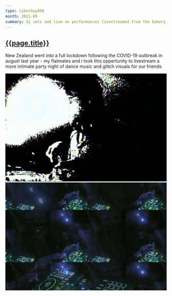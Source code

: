 ```yaml
---
type: cyberboy666
month: 2021-09
summary: dj sets and live av performances livestreamed from the bakery basement
---
```


## [ {{page.title}} ]({{page.url}})

New Zealand went into a full lockdown following the COVID-19 outbreak in august last year - my flatmates and i took this oppertunity to livestream a more intimate party night of dance music and glitch visuals for our friends

![image](/images/cyberboy666/livestream_bakerybasement1.png)
![image](/images/cyberboy666/livestream_bakerybasement2.png)
